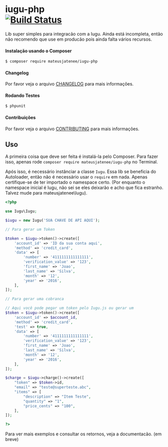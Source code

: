 iugu-php  
[![Build Status](https://travis-ci.org/mateusjatenee/iugu-php.svg?branch=master)](https://travis-ci.org/mateusjatenee/iugu-php)
================

Lib super simples para integracão com a Iugu. Ainda está incompleta, então não recomendo que use em producão pois ainda falta vários recursos.  

#### Instalação usando o Composer
``` bash
$ composer require mateusjatenee/iugu-php
```

#### Changelog
Por favor veja o arquivo [CHANGELOG](CHANGELOG.md) para mais informações.

#### Rodando Testes
``` bash
$ phpunit
```

#### Contribuições
Por favor veja o arquivo [CONTRIBUTING](CONTRIBUTING.md) para mais informações.

## Uso  

A primeira coisa que deve ser feita é instalá-la pelo Composer. Para fazer isso, apenas rode `composer require mateusjatenee/iugu-php` no Terminal.  

Após isso, é necessário instânciar a classe `Iugu`. Essa lib se beneficia do Autoloader, então não é necessário usar o `require` em nada. Apenas certifique-se de ter importado o namespace certo.  (Por enquanto o namespace inicial é Iugu, não sei se eles deixarão e acho que fica estranho. Talvez mude para mateusjatenee\Iugu).

```php
<?php 

use Iugu\Iugu;

$iugu = new Iugu('SUA CHAVE DE API AQUI');

// Para gerar um Token  

$token = $iugu->token()->create([
    'account_id' => 'ID da sua conta aqui',
    'method' => 'credit_card',
    'data' => [
        'number' => '4111111111111111',
        'verification_value' => '123',
        'first_name' => 'Joao',
        'last_name' => 'Silva',
        'month' => '12',
        'year' => '2016',
    ],
]);

// Para gerar uma cobranca 

// Aqui você pode pegar um token pelo Iugu.js ou gerar um
$token = $iugu->token()->create([
    'account_id' => $account_id,
    'method' => 'credit_card',
    'test' => true,
    'data' => [
        'number' => '4111111111111111',
        'verification_value' => '123',
        'first_name' => 'Joao',
        'last_name' => 'Silva',
        'month' => '12',
        'year' => '2016',
    ],
]);

$charge = $iugu->charge()->create([
    "token" => $token->id,
    "email" => "teste@superteste.abc",
    "items" => [
        "description" => "Item Teste",
        "quantity" => "1",
        "price_cents" => "100",
    ],
]);

?>
```

Para ver mais exemplos e consultar os retornos, veja a documentacão. (em breve)


